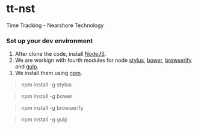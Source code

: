 tt-nst
====

Time Tracking - Nearshore Technology

### Set up your dev environment

1. After clone the code, install [NodeJS](http://nodejs.org/).
2. We are workign with fourth modules for node [stylus](http://learnboost.github.io/stylus/docs/executable.html), [bower](http://bower.io/), [browserify](http://browserify.org/) and [gulp](http://gulpjs.com/).
3. We install them using [npm](https://www.npmjs.org/).

> npm install -g stylus

> npm install -g bower

> npm install -g browserify

> npm install -g gulp
